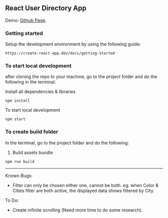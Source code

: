 ## React User Directory App

Demo: [Github Page](https://dhantosy.github.io/react-user-directory/).



### Getting started

Setup the development environment by using the following guide:
```shell
https://create-react-app.dev/docs/getting-started
```

### To start local development

after cloning the repo to your machine, go to the project folder and do the following in the terminal:

Install all dependencies & libraries
```shell
npm install
```

To start local development
```shell
npm start
```


### To create build folder

In the terminal, go to the project folder and do the following:

1. Build assets bundle
```shell
npm run build
```

------------------------------

Known Bugs:
- Filter can only be chosen either one, cannot be both. eg. when Color & Cities filter are both active, the displayed data shows filtered by City.

To Do:
- Create infinite scrolling (Need more time to do some research).
